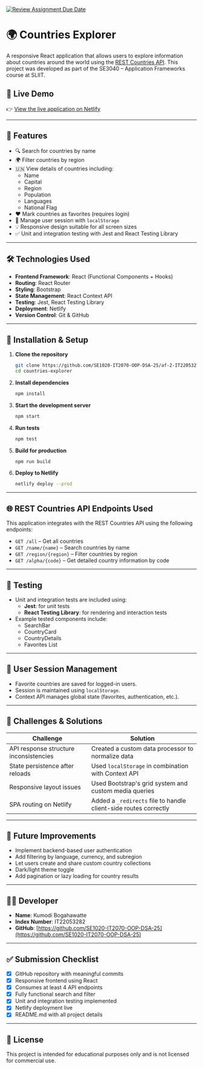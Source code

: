 [![Review Assignment Due Date](https://classroom.github.com/assets/deadline-readme-button-22041afd0340ce965d47ae6ef1cefeee28c7c493a6346c4f15d667ab976d596c.svg)](https://classroom.github.com/a/mNaxAqQD)


# 🌍 Countries Explorer

A responsive React application that allows users to explore information about countries around the world using the [REST Countries API](https://restcountries.com/). This project was developed as part of the SE3040 – Application Frameworks course at SLIIT.

## 🚀 Live Demo

👉 [View the live application on Netlify](https://countries-explorer-app.netlify.app/)

---

## 📌 Features

- 🔍 Search for countries by name
- 🌍 Filter countries by region
- 🇺🇳 View details of countries including:
  - Name
  - Capital
  - Region
  - Population
  - Languages
  - National Flag
- ❤️ Mark countries as favorites (requires login)
- 🔐 Manage user session with `localStorage`
- 💡 Responsive design suitable for all screen sizes
- ✅ Unit and integration testing with Jest and React Testing Library

---

## 🛠️ Technologies Used

- **Frontend Framework**: React (Functional Components + Hooks)
- **Routing**: React Router
- **Styling**: Bootstrap
- **State Management**: React Context API
- **Testing**: Jest, React Testing Library
- **Deployment**: Netlify
- **Version Control**: Git & GitHub

---

## 📂 Installation & Setup

1. **Clone the repository**
   ```bash
   git clone https://github.com/SE1020-IT2070-OOP-DSA-25/af-2-IT22053282.git
   cd countries-explorer
   ```

2. **Install dependencies**
   ```bash
   npm install
   ```

3. **Start the development server**
   ```bash
   npm start
   ```

4. **Run tests**
   ```bash
   npm test
   ```

5. **Build for production**
   ```bash
   npm run build
   ```

6. **Deploy to Netlify**
   ```bash
   netlify deploy --prod
   ```

---

## 🌐 REST Countries API Endpoints Used

This application integrates with the REST Countries API using the following endpoints:

- `GET /all` – Get all countries
- `GET /name/{name}` – Search countries by name
- `GET /region/{region}` – Filter countries by region
- `GET /alpha/{code}` – Get detailed country information by code

---

## 🧪 Testing

- Unit and integration tests are included using:
  - **Jest**: for unit tests
  - **React Testing Library**: for rendering and interaction tests
- Example tested components include:
  - SearchBar
  - CountryCard
  - CountryDetails
  - Favorites List

---

## 🔐 User Session Management

- Favorite countries are saved for logged-in users.
- Session is maintained using `localStorage`.
- Context API manages global state (favorites, authentication, etc.).

---

## 🧠 Challenges & Solutions

| Challenge | Solution |
|----------|----------|
| API response structure inconsistencies | Created a custom data processor to normalize data |
| State persistence after reloads | Used `localStorage` in combination with Context API |
| Responsive layout issues | Used Bootstrap's grid system and custom media queries |
| SPA routing on Netlify | Added a `_redirects` file to handle client-side routes correctly |

---

## 🔮 Future Improvements

- Implement backend-based user authentication
- Add filtering by language, currency, and subregion
- Let users create and share custom country collections
- Dark/light theme toggle
- Add pagination or lazy loading for country results

---

## 👨‍💻 Developer

- **Name**: Kumodi Bogahawatte
- **Index Number**: IT22053282
- **GitHub**: [https://github.com/SE1020-IT2070-OOP-DSA-25](https://github.com/SE1020-IT2070-OOP-DSA-25)

---

## ✅ Submission Checklist

- [x] GitHub repository with meaningful commits
- [x] Responsive frontend using React
- [x] Consumes at least 4 API endpoints
- [x] Fully functional search and filter
- [x] Unit and integration testing implemented
- [x] Netlify deployment live
- [x] README.md with all project details

---

## 📜 License

This project is intended for educational purposes only and is not licensed for commercial use.
